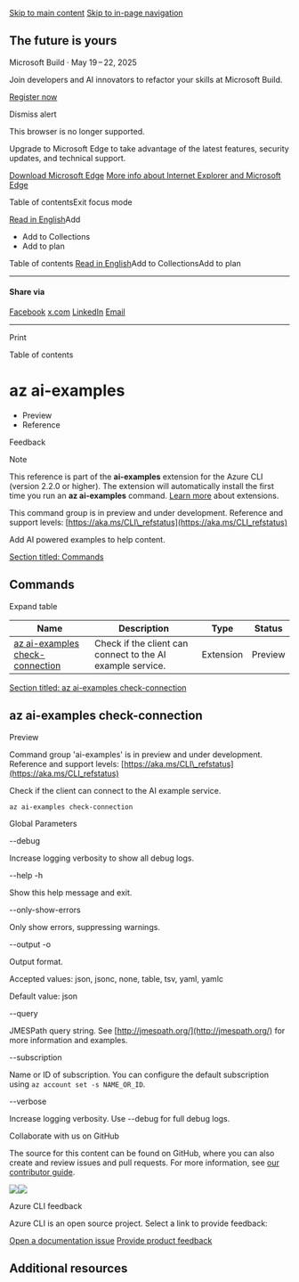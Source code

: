 [Skip to main content](https://learn.microsoft.com/en-us/cli/azure/ai-examples?view=azure-cli-latest#main) [Skip to in-page navigation](https://learn.microsoft.com/en-us/cli/azure/ai-examples?view=azure-cli-latest#side-doc-outline)

## The future is yours

Microsoft Build · May 19 – 22, 2025

Join developers and AI innovators to refactor your skills at Microsoft Build.


[Register now](https://aka.ms/MSBuild_T1_Learn_Home)

Dismiss alert

This browser is no longer supported.

Upgrade to Microsoft Edge to take advantage of the latest features, security updates, and technical support.

[Download Microsoft Edge](https://go.microsoft.com/fwlink/p/?LinkID=2092881) [More info about Internet Explorer and Microsoft Edge](https://learn.microsoft.com/en-us/lifecycle/faq/internet-explorer-microsoft-edge)

Table of contentsExit focus mode

[Read in English](https://learn.microsoft.com/en-us/cli/azure/ai-examples?view=azure-cli-latest "Read in English")Add

- Add to Collections
- Add to plan

Table of contents [Read in English](https://learn.microsoft.com/en-us/cli/azure/ai-examples?view=azure-cli-latest "Read in English")Add to CollectionsAdd to plan

* * *

#### Share via

[Facebook](https://www.facebook.com/sharer/sharer.php?u=https%3A%2F%2Flearn.microsoft.com%2Fen-us%2Fcli%2Fazure%2Fai-examples%3Fview%3Dazure-cli-latest%26WT.mc_id%3Dfacebook) [x.com](https://twitter.com/intent/tweet?original_referer=https%3A%2F%2Flearn.microsoft.com%2Fen-us%2Fcli%2Fazure%2Fai-examples%3Fview%3Dazure-cli-latest%26WT.mc_id%3Dtwitter&text=Today%20I%20completed%20%22az%20ai-examples%20%7C%20Microsoft%20Learn%22!%20I%27m%20so%20proud%20to%20be%20celebrating%20this%20achievement%20and%20hope%20this%20inspires%20you%20to%20start%20your%20own%20%40MicrosoftLearn%20journey!&tw_p=tweetbutton&url=https%3A%2F%2Flearn.microsoft.com%2Fen-us%2Fcli%2Fazure%2Fai-examples%3Fview%3Dazure-cli-latest%26WT.mc_id%3Dtwitter) [LinkedIn](https://www.linkedin.com/feed/?shareActive=true&text=Today%20I%20completed%20%22az%20ai-examples%20%7C%20Microsoft%20Learn%22!%20I%27m%20so%20proud%20to%20be%20celebrating%20this%20achievement%20and%20hope%20this%20inspires%20you%20to%20start%20your%20own%20%40MicrosoftLearn%20journey!%0A%0D%0Ahttps%3A%2F%2Flearn.microsoft.com%2Fen-us%2Fcli%2Fazure%2Fai-examples%3Fview%3Dazure-cli-latest%26WT.mc_id%3Dlinkedin) [Email](mailto:?subject=%5BShared%20Article%5D%20az%20ai-examples%20%7C%20Microsoft%20Learn&body=Today%20I%20completed%20%22az%20ai-examples%20%7C%20Microsoft%20Learn%22!%20I'm%20so%20proud%20to%20be%20celebrating%20this%20achievement%20and%20hope%20this%20inspires%20you%20to%20start%20your%20own%20%40MicrosoftLearn%20journey!%0A%0D%0Ahttps%3A%2F%2Flearn.microsoft.com%2Fen-us%2Fcli%2Fazure%2Fai-examples%3Fview%3Dazure-cli-latest%26WT.mc_id%3Demail)

* * *

Print

Table of contents

# az ai-examples

- Preview
- Reference

Feedback

Note

This reference is part of the **ai-examples** extension for the Azure CLI (version 2.2.0 or higher). The extension will automatically install the first time you run an **az ai-examples** command. [Learn more](https://learn.microsoft.com/en-us/cli/azure/azure-cli-extensions-overview) about extensions.

This command group is in preview and under development. Reference and support levels: [https://aka.ms/CLI\_refstatus](https://aka.ms/CLI_refstatus)

Add AI powered examples to help content.

[Section titled: Commands](https://learn.microsoft.com/en-us/cli/azure/ai-examples?view=azure-cli-latest#commands)

## Commands

Expand table

| Name | Description | Type | Status |
| --- | --- | --- | --- |
| [az ai-examples check-connection](https://learn.microsoft.com/en-us/cli/azure/ai-examples?view=azure-cli-latest#az-ai-examples-check-connection) | Check if the client can connect to the AI example service. | Extension | Preview |

[Section titled: az ai-examples check-connection](https://learn.microsoft.com/en-us/cli/azure/ai-examples?view=azure-cli-latest#az-ai-examples-check-connection)

## az ai-examples check-connection

Preview

Command group 'ai-examples' is in preview and under development. Reference and support levels: [https://aka.ms/CLI\_refstatus](https://aka.ms/CLI_refstatus)

Check if the client can connect to the AI example service.

```lang-azurecli
az ai-examples check-connection
```

Global Parameters

--debug

Increase logging verbosity to show all debug logs.

--help -h

Show this help message and exit.

--only-show-errors

Only show errors, suppressing warnings.

--output -o

Output format.

Accepted values: json, jsonc, none, table, tsv, yaml, yamlc

Default value: json

--query

JMESPath query string. See [http://jmespath.org/](http://jmespath.org/) for more information and examples.

--subscription

Name or ID of subscription. You can configure the default subscription using `az account set -s NAME_OR_ID`.

--verbose

Increase logging verbosity. Use --debug for full debug logs.

Collaborate with us on GitHub

The source for this content can be found on GitHub, where you can also create and review issues and pull requests. For more information, see [our contributor guide](https://learn.microsoft.com/contribute/content/how-to-write-overview).


![](https://learn.microsoft.com/media/logos/logo_azure.svg)![](https://learn.microsoft.com/media/logos/logo_azure.svg)

Azure CLI feedback

Azure CLI is an open source project. Select a link to provide feedback:

[Open a documentation issue](https://github.com/Azure/azure-cli/issues/new?template=docs_feedback.yml&pageUrl=https%3A%2F%2Flearn.microsoft.com%2Fen-us%2Fcli%2Fazure%2Fai-examples%3Fview%3Dazure-cli-latest&pageQueryParams=%3Fview%3Dazure-cli-latest&contentSourceUrl=https%3A%2F%2Fgithub.com%2FMicrosoftDocs%2Fazure-docs-cli%2Fblob%2Fmain%2Fdocs-ref-autogen%2FLatest-version%2Flatest%2Fai-examples.yml&documentVersionIndependentId=43f85649-8ca1-cb00-ff6a-d0ba7e740cca&platformId=105f6b49-8f93-48dd-867b-64adb865eb44&feedback=%0A%0A%5BEnter+feedback+here%5D%0A&author=%40mikefrobbins&metadata=*+ID%3A+a0b6c6cb-663c-81e8-f74f-48d9bfdaf658%0A*+PlatformId%3A+105f6b49-8f93-48dd-867b-64adb865eb44+%0A*+Service%3A+**azure-cli**&labels=needs-triage) [Provide product feedback](https://github.com/Azure/azure-cli/issues/new/choose)

## Additional resources
